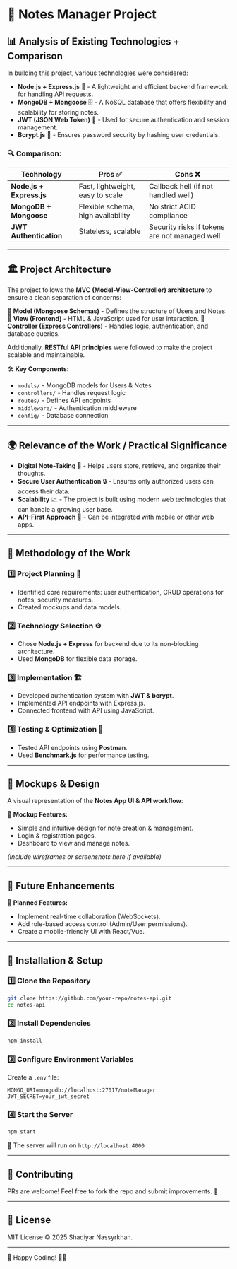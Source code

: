 # 📝 Notes Manager Project

## 📊 Analysis of Existing Technologies + Comparison
In building this project, various technologies were considered:

- **Node.js + Express.js** 🚀 - A lightweight and efficient backend framework for handling API requests.
- **MongoDB + Mongoose** 🗄️ - A NoSQL database that offers flexibility and scalability for storing notes.
- **JWT (JSON Web Token)** 🔐 - Used for secure authentication and session management.
- **Bcrypt.js** 🔑 - Ensures password security by hashing user credentials.

### 🔍 Comparison:
| Technology | Pros ✅ | Cons ❌ |
|------------|--------|---------|
| **Node.js + Express.js** | Fast, lightweight, easy to scale | Callback hell (if not handled well) |
| **MongoDB + Mongoose** | Flexible schema, high availability | No strict ACID compliance |
| **JWT Authentication** | Stateless, scalable | Security risks if tokens are not managed well |

---

## 🏛️ Project Architecture
The project follows the **MVC (Model-View-Controller) architecture** to ensure a clean separation of concerns:

📌 **Model (Mongoose Schemas)** - Defines the structure of Users and Notes.
📌 **View (Frontend)** - HTML & JavaScript used for user interaction.
📌 **Controller (Express Controllers)** - Handles logic, authentication, and database queries.

Additionally, **RESTful API principles** were followed to make the project scalable and maintainable. 

🛠️ **Key Components:**
- `models/` - MongoDB models for Users & Notes
- `controllers/` - Handles request logic
- `routes/` - Defines API endpoints
- `middleware/` - Authentication middleware
- `config/` - Database connection

---

## 🌍 Relevance of the Work / Practical Significance

- **Digital Note-Taking** 📖 - Helps users store, retrieve, and organize their thoughts.
- **Secure User Authentication** 🔒 - Ensures only authorized users can access their data.
- **Scalability** 📈 - The project is built using modern web technologies that can handle a growing user base.
- **API-First Approach** 🔗 - Can be integrated with mobile or other web apps.

---

## 📌 Methodology of the Work

### 1️⃣ **Project Planning** 📜
- Identified core requirements: user authentication, CRUD operations for notes, security measures.
- Created mockups and data models.

### 2️⃣ **Technology Selection** ⚙️
- Chose **Node.js + Express** for backend due to its non-blocking architecture.
- Used **MongoDB** for flexible data storage.

### 3️⃣ **Implementation** 🏗️
- Developed authentication system with **JWT & bcrypt**.
- Implemented API endpoints with Express.js.
- Connected frontend with API using JavaScript.

### 4️⃣ **Testing & Optimization** 🔄
- Tested API endpoints using **Postman**.
- Used **Benchmark.js** for performance testing.

---

## 🎨 Mockups & Design
A visual representation of the **Notes App UI & API workflow**:

📌 **Mockup Features:**
- Simple and intuitive design for note creation & management.
- Login & registration pages.
- Dashboard to view and manage notes.

*(Include wireframes or screenshots here if available)*

---

## 🎯 Future Enhancements
🚀 **Planned Features:**
- Implement real-time collaboration (WebSockets).
- Add role-based access control (Admin/User permissions).
- Create a mobile-friendly UI with React/Vue.

---

## 🔧 Installation & Setup
### 1️⃣ Clone the Repository
```bash
git clone https://github.com/your-repo/notes-api.git
cd notes-api
```
### 2️⃣ Install Dependencies
```bash
npm install
```
### 3️⃣ Configure Environment Variables
Create a `.env` file:
```env
MONGO_URI=mongodb://localhost:27017/noteManager
JWT_SECRET=your_jwt_secret
```
### 4️⃣ Start the Server
```bash
npm start
```
🎉 The server will run on `http://localhost:4000`

---

## 🤝 Contributing
PRs are welcome! Feel free to fork the repo and submit improvements. 🚀

---

## 📄 License
MIT License © 2025 Shadiyar Nassyrkhan.

---

🚀 Happy Coding! 📝🔥

